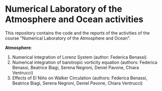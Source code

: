﻿# Numerical Laboratory of the Atmosphere and Ocean activities

This repository contains the code and the reports of the activities of the course "Numerical Laboratory of the Atmosphere and Ocean". 

**Atmosphere**:
1. Numerical integration of Lorenz System (author: Federica Benassi)
2. Numerical integration of barotropic vorticity equation (authors: Federica Benassi, Beatrice Biagi, Serena Negroni, Deniel Pavone, Chiara Ventrucci)
3. Effects of El Niño on Walker Circulation (authors: Federica Benassi, Beatrice Biagi, Serena Negroni, Deniel Pavone, Chiara Ventrucci)

